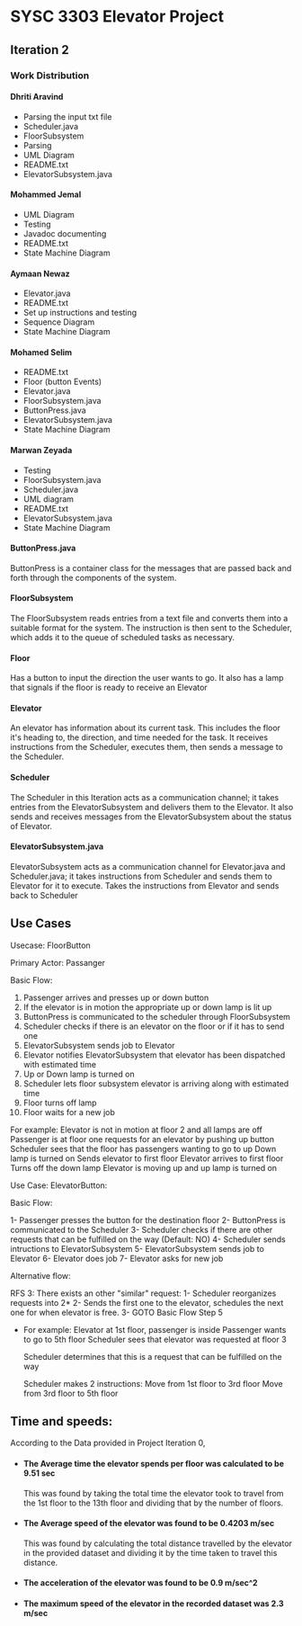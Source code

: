 # SYSC 3303 Elevator Project

## Iteration 2
### Work Distribution
#### Dhriti Aravind
- Parsing the input txt file
- Scheduler.java
- FloorSubsystem 
- Parsing
- UML Diagram
- README.txt
- ElevatorSubsystem.java

#### Mohammed Jemal
- UML Diagram
- Testing
- Javadoc documenting
- README.txt
- State Machine Diagram

#### Aymaan Newaz
- Elevator.java
- README.txt
- Set up instructions and testing
- Sequence Diagram
- State Machine Diagram

#### Mohamed Selim
- README.txt
- Floor (button Events)
- Elevator.java
- FloorSubsystem.java
- ButtonPress.java
- ElevatorSubsystem.java
- State Machine Diagram

#### Marwan Zeyada
- Testing
- FloorSubsystem.java
- Scheduler.java
- UML diagram
- README.txt
- ElevatorSubsystem.java
- State Machine Diagram

#### ButtonPress.java
ButtonPress is a container class for the messages that are passed back and forth through the components of the system. 

#### FloorSubsystem
The FloorSubsystem reads entries from a text file and converts them into a suitable format for the system. The instruction is then sent to the Scheduler, which adds it to the queue of scheduled tasks as necessary.

#### Floor
Has a button to input the direction the user wants to go. It also has a lamp that signals if the floor is ready to receive an Elevator

#### Elevator
An elevator has information about its current task. This includes the floor it's heading to, the direction, and time needed for the task. It receives instructions from the Scheduler, executes them, then sends a message to the Scheduler.

#### Scheduler
The Scheduler in this Iteration acts as a communication channel; it takes entries from the ElevatorSubsystem and delivers them to the Elevator. It also sends and receives messages from the ElevatorSubsystem about the status of Elevator.

#### ElevatorSubsystem.java
ElevatorSubsystem acts as a communication channel for Elevator.java and Scheduler.java; it takes instructions from Scheduler and sends them to Elevator for it to execute. Takes the instructions from Elevator and sends back to Scheduler

## Use Cases

Usecase: FloorButton

Primary Actor: Passanger

Basic Flow:

1. Passenger arrives and presses up or down button
2. If the elevator is in motion the appropriate up or down lamp is lit up
3. ButtonPress is communicated to the scheduler through FloorSubsystem
4. Scheduler checks if there is an elevator on the floor or if it has to send one
5. ElevatorSubsystem sends job to Elevator
6. Elevator notifies ElevatorSubsystem that elevator has been dispatched with estimated time
7. Up or Down lamp is turned on
8. Scheduler lets floor subsystem elevator is arriving along with estimated time
10. Floor turns off lamp
9. Floor waits for a new job

For example:
    Elevator is not in motion at floor 2 and all lamps are off
    Passenger is at floor one requests for an elevator by pushing up button
    Scheduler sees that the floor has passengers wanting to go to up
    Down lamp is turned on
    Sends elevator to first floor
    Elevator arrives to first floor
    Turns off the down lamp
    Elevator is moving up and up lamp is turned on
    

Use Case: ElevatorButton:

Basic Flow:

1- Passenger presses the button for the destination floor
2- ButtonPress is communicated to the Scheduler
3- Scheduler checks if there are other requests that can be fulfilled on the way (Default: NO)
4- Scheduler sends intructions to ElevatorSubsystem
5- ElevatorSubsystem sends job to Elevator
6- Elevator does job
7- Elevator asks for new job

Alternative flow:

RFS 3:
There exists an other "similar" request:
1- Scheduler reorganizes requests into 2*
2- Sends the first one to the elevator, schedules the next one for when elevator 
is free.
3- GOTO Basic Flow Step 5

* For example:
    Elevator at 1st floor, passenger is inside
    Passenger wants to go to 5th floor
    Scheduler sees that elevator was requested at floor 3

    Scheduler determines that this is a request that can be fulfilled on the way
    
    Scheduler makes 2 instructions:
    Move from 1st floor to 3rd floor
    Move from 3rd floor to 5th floor

## Time and speeds:
According to the Data provided in Project Iteration 0,

- #### The Average time the elevator spends per floor was calculated to be 9.51 sec
  This was found by taking the total time the elevator took to travel from the 1st floor to the 13th floor and dividing that by the number of floors.

- #### The Average speed of the elevator was found to be 0.4203 m/sec
  This was found by calculating the total distance travelled by the elevator in the provided dataset and dividing it by the time taken to travel this distance.

- #### The acceleration of the elevator was found to be 0.9 m/sec^2

- #### The maximum speed of the elevator in the recorded dataset was 2.3 m/sec

